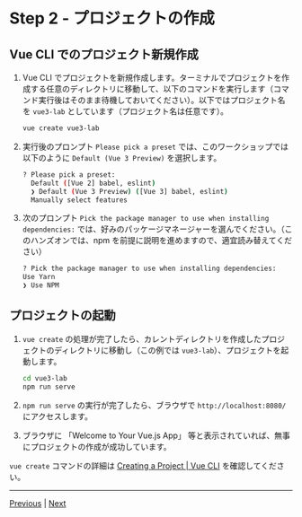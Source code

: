 # Step 2 - プロジェクトの作成

## Vue CLI でのプロジェクト新規作成

1. Vue CLI でプロジェクトを新規作成します。ターミナルでプロジェクトを作成する任意のディレクトリに移動して、以下のコマンドを実行します（コマンド実行後はそのまま待機しておいてください）。以下ではプロジェクト名を `vue3-lab` としています（プロジェクト名は任意です）。

    ```sh
    vue create vue3-lab
    ```

1. 実行後のプロンプト `Please pick a preset` では、このワークショップでは以下のように `Default (Vue 3 Preview)` を選択します。

    ```sh
    ? Please pick a preset:
      Default ([Vue 2] babel, eslint)
      ❯ Default (Vue 3 Preview) ([Vue 3] babel, eslint)
      Manually select features
    ```

1. 次のプロンプト `Pick the package manager to use when installing dependencies:` では、好みのパッケージマネージャーを選んでください。（このハンズオンでは、npm を前提に説明を進めますので、適宜読み替えてください）

    ```sh
    ? Pick the package manager to use when installing dependencies:
    Use Yarn
    ❯ Use NPM
    ```

## プロジェクトの起動

1. `vue create` の処理が完了したら、カレントディレクトリを作成したプロジェクトのディレクトリに移動し（この例では `vue3-lab`）、プロジェクトを起動します。

    ```sh
    cd vue3-lab
    npm run serve
    ```

1. `npm run serve` の実行が完了したら、ブラウザで `http://localhost:8080/` にアクセスします。

1. ブラウザに 「Welcome to Your Vue.js App」 等と表示されていれば、無事にプロジェクトの作成が成功しています。

`vue create` コマンドの詳細は [Creating a Project \| Vue CLI](https://cli.vuejs.org/guide/creating-a-project.html) を確認してください。

---

[Previous](step01.md) | [Next](step03.md)
